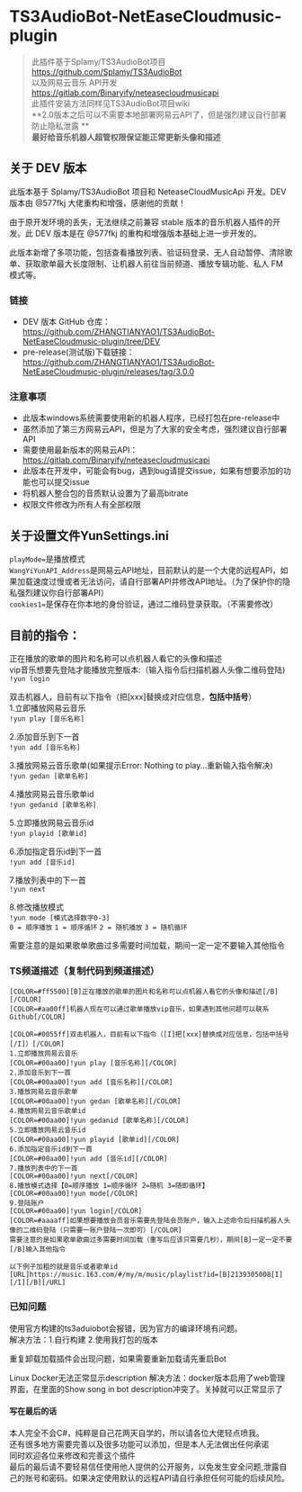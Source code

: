 # TS3AudioBot-NetEaseCloudmusic-plugin  
>此插件基于Splamy/TS3AudioBot项目 https://github.com/Splamy/TS3AudioBot   
>以及网易云音乐 API开发 https://gitlab.com/Binaryify/neteasecloudmusicapi  
此插件安装方法同样见TS3AudioBot项目wiki  
**2.0版本之后可以不需要本地部署网易云API了，但是强烈建议自行部署防止隐私泄露  **  
**最好给音乐机器人超管权限保证能正常更新头像和描述**  

## 关于 DEV 版本
此版本基于 Splamy/TS3AudioBot 项目和 NeteaseCloudMusicApi 开发。DEV 版本由 @577fkj 大佬重构和增强，感谢他的贡献！

由于原开发环境的丢失，无法继续之前兼容 stable 版本的音乐机器人插件的开发。此 DEV 版本是在 @577fkj 的重构和增强版本基础上进一步开发的。

此版本新增了多项功能，包括查看播放列表、验证码登录、无人自动暂停、清除歌单、获取歌单最大长度限制、让机器人前往当前频道、播放专辑功能、私人 FM 模式等。

### 链接
- DEV 版本 GitHub 仓库：https://github.com/ZHANGTIANYAO1/TS3AudioBot-NetEaseCloudmusic-plugin/tree/DEV
- pre-release(测试版)下载链接：https://github.com/ZHANGTIANYAO1/TS3AudioBot-NetEaseCloudmusic-plugin/releases/tag/3.0.0

### 注意事项
- 此版本windows系统需要使用新的机器人程序，已经打包在pre-release中
- 虽然添加了第三方网易云API，但是为了大家的安全考虑，强烈建议自行部署API
- 需要使用最新版本的网易云API：https://gitlab.com/Binaryify/neteasecloudmusicapi
- 此版本在开发中，可能会有bug，遇到bug请提交issue，如果有想要添加的功能也可以提交issue
- 将机器人整合包的音质默认设置为了最高bitrate
- 权限文件修改为所有人有全部权限

## 关于设置文件YunSettings.ini
`playMode=`是播放模式   
`WangYiYunAPI_Address`是网易云API地址，目前默认的是一个大佬的远程API，如果加载速度过慢或者无法访问，请自行部署API并修改API地址。（为了保护你的隐私强烈建议你自行部署API）   
`cookies1=`是保存在你本地的身份验证，通过二维码登录获取。（不需要修改）   

## 目前的指令：
正在播放的歌单的图片和名称可以点机器人看它的头像和描述  
vip音乐想要先登陆才能播放完整版本:（输入指令后扫描机器人头像二维码登陆)  
`!yun login`  

双击机器人，目前有以下指令（把[xxx]替换成对应信息，**包括中括号**）  
1.立即播放网易云音乐  
`!yun play [音乐名称]`  
  
2.添加音乐到下一首  
`!yun add [音乐名称]`  
  
3.播放网易云音乐歌单(如果提示Error: Nothing to play...重新输入指令解决)  
`!yun gedan [歌单名称]`  
  
4.播放网易云音乐歌单id  
`!yun gedanid [歌单名称]`  
  
5.立即播放网易云音乐id  
`!yun playid [歌单id]`  
  
6.添加指定音乐id到下一首  
`!yun add [音乐id]`  
  
7.播放列表中的下一首    
`!yun next`  

8.修改播放模式    
`!yun mode [模式选择数字0-3]`  
`0 = 顺序播放`
`1 = 顺序循环`
`2 = 随机播放`
`3 = 随机循环`

需要注意的是如果歌单歌曲过多需要时间加载，期间一定一定不要输入其他指令  

### TS频道描述（复制代码到频道描述）
```
[COLOR=#ff5500][B]正在播放的歌单的图片和名称可以点机器人看它的头像和描述[/B][/COLOR]
[COLOR=#aa00ff]机器人现在可以通过歌单播放vip音乐，如果遇到其他问题可以联系Github[/COLOR]

[COLOR=#0055ff]双击机器人，目前有以下指令（[I]把[xxx]替换成对应信息，包括中括号[/I]）[/COLOR]
1.立即播放网易云音乐
[COLOR=#00aa00]!yun play [音乐名称][/COLOR]
2.添加音乐到下一首
[COLOR=#00aa00]!yun add [音乐名称][/COLOR]
3.播放网易云音乐歌单
[COLOR=#00aa00]!yun gedan [歌单名称][/COLOR]
4.播放网易云音乐歌单id
[COLOR=#00aa00]!yun gedanid [歌单名称][/COLOR]
5.立即播放网易云音乐id
[COLOR=#00aa00]!yun playid [歌单id][/COLOR]
6.添加指定音乐id到下一首
[COLOR=#00aa00]!yun add [音乐id][/COLOR]
7.播放列表中的下一首
[COLOR=#00aa00]!yun next[/COLOR]
8.播放模式选择【0=顺序播放 1=顺序循环 2=随机 3=随即循环】
[COLOR=#00aa00]!yun mode[/COLOR]
9.登陆账户
[COLOR=#00aa00]!yun login[/COLOR]
[COLOR=#aaaaff]如果想要播放会员音乐需要先登陆会员账户，输入上述命令后扫描机器人头像的二维码登陆（只需要一账户登陆一次即可）[/COLOR]
需要注意的是如果歌单歌曲过多需要时间加载（重写后应该只需要几秒），期间[B]一定一定不要[/B]输入其他指令

以下例子加粗的就是音乐或者歌单id
[URL]https://music.163.com/#/my/m/music/playlist?id=[B]2139305008[I][/I][/B][/URL]

```

### 已知问题  
使用官方构建的ts3aduiobot会报错，因为官方的编译环境有问题。  
解决方法：1.自行构建 2.使用我打包的版本  

重复卸载加载插件会出现问题，如果需要重新加载请先重启Bot

Linux Docker无法正常显示description
解决方法：docker版本启用了web管理界面，在里面的Show song in bot description冲突了。关掉就可以正常显示了

#### 写在最后的话
本人完全不会C#，纯粹是自己花两天自学的，所以请各位大佬轻点喷我。  
还有很多地方需要完善以及很多功能可以添加，但是本人无法做出任何承诺  
同时欢迎各位来修改和完善这个插件  
最后的最后请不要轻易信任使用他人提供的公开服务，以免发生安全问题,泄露自己的账号和密码。如果决定使用默认的远程API请自行承担任何可能的后续风险。
